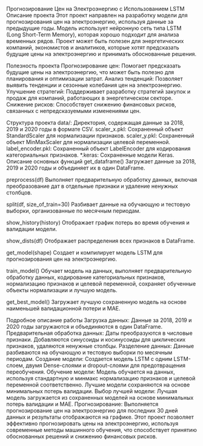 Прогнозирование Цен на Электроэнергию с Использованием LSTM
Описание проекта
Этот проект направлен на разработку модели для прогнозирования цен на электроэнергию, используя данные за предыдущие годы. Модель использует нейронную сеть типа LSTM (Long Short-Term Memory), которая хорошо подходит для анализа временных рядов. Проект может быть полезен для энергетических компаний, экономистов и аналитиков, которые хотят предсказать будущие цены на электроэнергию и принимать обоснованные решения.

Полезность проекта
Прогнозирование цен: Помогает предсказать будущие цены на электроэнергию, что может быть полезно для планирования и оптимизации затрат.
Анализ тенденций: Позволяет выявить тенденции и сезонные колебания цен на электроэнергию.
Улучшение стратегий: Поддерживает разработку стратегий закупок и продаж для компаний, работающих в энергетическом секторе.
Снижение рисков: Способствует снижению финансовых рисков, связанных с непредсказуемыми изменениями цен.

Структура проекта
data/: Директория, содержащая данные за 2018, 2019 и 2020 годы в формате CSV.
scaler_x.pkl: Сохраненный объект StandardScaler для нормализации признаков.
scaler_y.pkl: Сохраненный объект MinMaxScaler для нормализации целевой переменной.
label_encoder.pkl: Сохраненный объект LabelEncoder для кодирования категориальных признаков.
*.keras: Сохраненные модели Keras.
Описание основных функций
get_dataframe()
Загружает данные за 2018, 2019 и 2020 годы и объединяет их в один DataFrame.

preprocess(df)
Выполняет предварительную обработку данных, включая преобразование дат в отдельные признаки и удаление ненужных столбцов.

split(df, size_of_train=30)
Разбивает данные на обучающую и тестовую выборки, организованные по месячным периодам.

show_history(history)
Отображает график потерь во время обучения и валидации модели.

show_dists(df)
Отображает распределения всех признаков в DataFrame.

get_model(shape)
Создает и компилирует модель LSTM для прогнозирования цен на электроэнергию.

train_model()
Обучает модель на данных, выполняет предварительную обработку данных, кодирование категориальных признаков, нормализацию признаков и целевой переменной, сохраняет обученные объекты нормализации и лучшую модель.

get_best_model()
Загружает лучшую сохраненную модель на основе наименьшей валидационной потери и MAE.

Подробное описание работы
Загрузка данных: Данные за 2018, 2019 и 2020 годы загружаются и объединяются в один DataFrame.
Предварительная обработка данных: Даты преобразуются в числовые признаки. Добавляются синусоиды и косинусоиды для циклических признаков, удаляются ненужные столбцы.
Разделение данных: Данные разбиваются на обучающую и тестовую выборки по месячным периодам.
Создание модели: Создается модель LSTM с одним LSTM-слоем, двумя Dense-слоями и dropout-слоями для предотвращения переобучения.
Обучение модели: Модель обучается на данных, используя стандартную и минмакс нормализацию признаков и целевой переменной соответственно. Лучшие модели сохраняются на основе минимальных потерь валидации.
Выбор лучшей модели: Лучшая модель загружается из сохраненных моделей на основе минимальных потерь валидации и MAE.
Прогнозирование: Выполняется прогнозирование цен на электроэнергию для последних 30 дней данных и результаты отображаются на графике.
Этот проект позволяет эффективно прогнозировать цены на электроэнергию, используя современные методы машинного обучения, что способствует принятию обоснованных решений и снижению финансовых рисков.